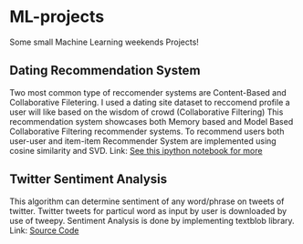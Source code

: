 # ML-projects
Some small Machine Learning weekends Projects!

## Dating Recommendation System
Two most common type of reccomender systems are Content-Based and Collaborative Filetering.
I used a dating site dataset to reccomend profile a user will like based on the wisdom of crowd (Collaborative Filtering)
This recommendation system showcases both Memory based and Model Based Collaborative Filtering recommender systems. To recommend users both user-user and item-item Recommender System are implemented using cosine similarity and SVD.
Link: [See this ipython notebook for more](https://github.com/aditya98ak/ML-projects/blob/master/Dating_Recommendation.ipynb)

## Twitter Sentiment Analysis
This algorithm can determine sentiment of any word/phrase on tweets of twitter. Twitter tweets for particul word as input by user is downloaded by use of tweepy. 
Sentiment Analysis is done by implementing textblob library.
Link: [Source Code](https://github.com/aditya98ak/ML-projects/blob/master/sentiment_analysis.py)
